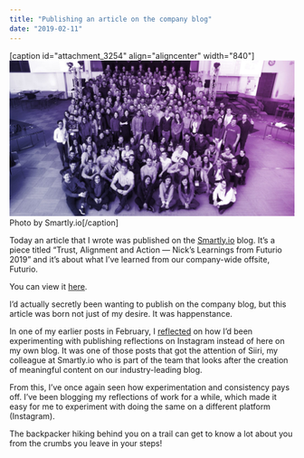 ```yaml
---
title: "Publishing an article on the company blog"
date: "2019-02-11"
---
```


\[caption id="attachment\_3254" align="aligncenter" width="840"\]![Smartly.io Futurio group photo ](images/Smartly_2019_Group_Purple-1024x559.jpg) Photo by Smartly.io\[/caption\]

Today an article that I wrote was published on the [Smartly.io](https://smartly.io) blog. It’s a piece titled “Trust, Alignment and Action — Nick’s Learnings from Futurio 2019” and it’s about what I’ve learned from our company-wide offsite, Futurio.

You can view it [here](https://www.smartly.io/blog/trust-alignment-and-action-nicks-learnings-from-futurio-2019).

I’d actually secretly been wanting to publish on the company blog, but this article was born not just of my desire. It was happenstance.

In one of my earlier posts in February, I [reflected](https://www.nickang.com/reflecting-3-week-work-rotation-helsinki/) on how I’d been experimenting with publishing reflections on Instagram instead of here on my own blog. It was one of those posts that got the attention of Siiri, my colleague at Smartly.io who is part of the team that looks after the creation of meaningful content on our industry-leading blog.

From this, I’ve once again seen how experimentation and consistency pays off. I’ve been blogging my reflections of work for a while, which made it easy for me to experiment with doing the same on a different platform (Instagram).

The backpacker hiking behind you on a trail can get to know a lot about you from the crumbs you leave in your steps!
